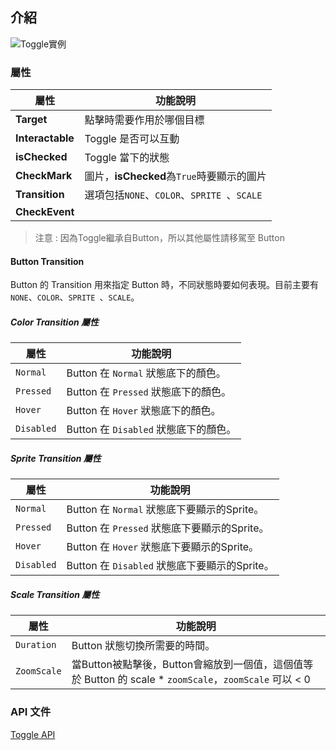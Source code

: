 
## 介紹

![Toggle實例](../../assets/ToggleUIExample.png)

### 屬性

| 屬性   | 功能說明 |
| ------------------- | ------------------------------ |
|**Target**| 點擊時需要作用於哪個目標 |
|**Interactable**| Toggle 是否可以互動 |
|**isChecked**| Toggle 當下的狀態 |
|**CheckMark**| 圖片，**isChecked**為`True`時要顯示的圖片 |
|**Transition**| 選項包括`NONE`、`COLOR`、`SPRITE `、`SCALE` |
|**CheckEvent**||

> 注意 : 因為Toggle繼承自Button，所以其他屬性請移駕至 Button

#### Button Transition

Button 的 Transition 用來指定 Button 時，不同狀態時要如何表現。目前主要有 `NONE`、`COLOR`、`SPRITE `、`SCALE`。

##### Color Transition 屬性

| 屬性   | 功能說明 |
| ------------------- | ------------------------------ |
| `Normal` | Button 在 `Normal` 狀態底下的顏色。|
| `Pressed` | Button 在 `Pressed` 狀態底下的顏色。|
| `Hover` | Button 在 `Hover` 狀態底下的顏色。|
| `Disabled` | Button 在 `Disabled` 狀態底下的顏色。|

##### Sprite Transition 屬性

| 屬性   | 功能說明 |
| ------------------- | ------------------------------ |
| `Normal` | Button 在 `Normal` 狀態底下要顯示的Sprite。|
| `Pressed` | Button 在 `Pressed` 狀態底下要顯示的Sprite。|
| `Hover` | Button 在 `Hover` 狀態底下要顯示的Sprite。|
| `Disabled` | Button 在 `Disabled` 狀態底下要顯示的Sprite。|

##### Scale Transition 屬性

| 屬性   | 功能說明 |
| ------------------- | ------------------------------ |
| `Duration` | 	Button 狀態切換所需要的時間。|
| `ZoomScale` | 當Button被點擊後，Button會縮放到一個值，這個值等於 Button 的 scale * `zoomScale`，`zoomScale` 可以 < 0|

### API 文件

[Toggle API](https://docs.cocos.com/creator/3.6/api/zh/class/Toggle)